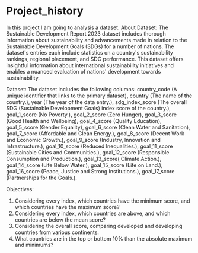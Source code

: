 # Project_history
In this project I am going to analysis a dataset.
About Dataset:
The Sustainable Development Report 2023 dataset includes thorough information about sustainability and advancements
 made in relation to the Sustainable Development Goals (SDGs) for a number of nations.
 The dataset's entries each include statistics on a country's sustainability rankings,
 regional placement, and SDG performance. This dataset offers insightful information about
 international sustainability initiatives and enables a nuanced evaluation of nations' development
 towards sustainability.

Dataset:
 The dataset includes the following columns:
 country_code (A unique identifier that links to the primary dataset),
 country (The name of the country.), year (The year of the data entry.),
 sdg_index_score (The overall SDG (Sustainable Development Goals) index score of the country.),
 goal_1_score (No Poverty.),
 goal_2_score (Zero Hunger), 
 goal_3_score (Good Health and Wellbeing),
 goal_4_score (Quality Education),
 goal_5_score (Gender Equality),
 goal_6_score (Clean Water and Sanitation),
 goal_7_score (Affordable and Clean Energy.),
 goal_8_score (Decent Work and Economic Growth.),
 goal_9_score (Industry, Innovation and Infrastructure.),
 goal_10_score (Reduced Inequalities.),
 goal_11_score (Sustainable Cities and Communities.), 
 goal_12_score (Responsible Consumption and Production.),
 goal_13_score( Climate Action.), 
 goal_14_score (Life Below Water.),
 goal_15_score (Life on Land.),
 goal_16_score (Peace, Justice and Strong Institutions.),
 goal_17_score (Partnerships for the Goals.).

Objectives:
1.	Considering every index, which countries have the minimum score, and which countries have the maximum score?
2.	Considering every index, which countries are above, and which countries are below the mean score?
3.	Considering the overall score, comparing developed and developing countries from various continents.
4.	What countries are in the top or bottom 10% than the absolute maximum and minimums?

